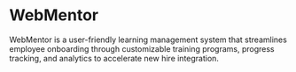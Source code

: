 # WebMentor
WebMentor is a user-friendly learning management system that streamlines employee onboarding through customizable training programs, progress tracking, and analytics to accelerate new hire integration.